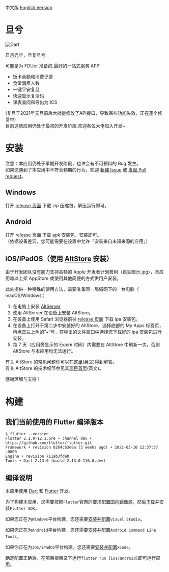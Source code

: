 中文版 [English Version](README_EN.md)
# 旦兮
![Dart](https://github.com/w568w/DanXi/workflows/Dart/badge.svg)  
  
日月光华，旦复旦兮.  
  
可能是为 FDUer 准备的,最好的一站式服务 APP!  

- 饭卡余额和消费记录
- 食堂消费人数
- 一键平安复旦
- 快速显示复活码
- 课表查阅和导出为.ICS
  
(复旦于2021年元旦前后大批量修改了API接口，导致某些功能失效，正在逐个修复中)  
目前这款应用仍处于最初的开发阶段,欢迎各位大佬加入开发~

# 安装
注意：本应用仍处于早期开发阶段，也许会有不可预料的 Bug 发生。  
如果您遇到了本应用中不符合预期的行为，欢迎 [新建 Issue](https://github.com/w568w/DanXi/issues/new/choose) 或 [发起 Pull request](https://github.com/w568w/DanXi/compare)。
## Windows
打开 [release 页面](https://github.com/w568w/DanXi/releases) 下载 zip 压缩包，解压运行即可。  

## Android
打开 [release 页面](https://github.com/w568w/DanXi/releases) 下载 apk 安装包，安装即可。  
（依据设备差异，您可能需要在设置中允许「安装来自未知来源的应用」）

## iOS/iPadOS（使用 [AltStore](https://altstore.io) 安装）
  
由于开发团队没有能力支持高额的 Apple 开发者计划费用（疯狂暗示.jpg），本应用难以上架 AppStore 或使用其他简便的方式供用户安装。
  
此处提供一种特殊的使用方法，需要准备同一局域网下的一台电脑（ macOS/Windows ）
  
1. 在电脑上安装 [AltServer](https://altstore.io)
2. 使用 AltServer 在设备上安装 AltStore。
3. 在设备上使用 Safari 浏览器前往 [release 页面](https://github.com/w568w/DanXi/releases) 下载 ipa 安装包。
4. 在设备上打开于第二步中安装好的 AltStore，选择底部的 My Apps 标签页，再点击左上角的”+“号，在弹出的文件窗口中选择您下载好的 ipa 安装包进行安装。
5. 每 7 天（应用旁显示的 Expire 时间）内需要在 AltStore 中刷新一次，否则 AltStore 与本应用均无法运行。
  
有关 AltStore 的常见问题你可以在[这里](https://altstore.io/faq/)(英文)得到解答。  
有关 AltStore 的技术细节参见其[项目首页](https://github.com/rileytestut/AltStore)(英文)。
  
感谢理解与支持！

# 构建
## 我们当前使用的 Flutter 编译版本
```shell script
$ flutter --version
Flutter 2.1.0-12.1.pre • channel dev • https://github.com/flutter/flutter.git
Framework • revision 8264cb3e8a (3 weeks ago) • 2021-03-10 12:37:57 -0800
Engine • revision 711ab3fda0
Tools • Dart 2.13.0 (build 2.13.0-116.0.dev)
```
## 编译说明
本应用使用 [Dart](https://dart.cn/) 和 [Flutter](https://flutter.cn/) 开发。  
  
为了构建本应用，您需要按照`Flutter`官网的要求[配置国内镜像源](https://flutter.cn/community/china)，然后[下载](https://flutter.cn/docs/get-started/install)并安装`Flutter SDK`。    
  
如果您正在为`Windows`平台构建，您还需要[安装并配置](https://visualstudio.microsoft.com/zh-hans/downloads/)`Visual Studio`。  
  
如果您正在为`Android`平台构建，您还需要[安装并配置](https://developer.android.google.cn/studio)`Android Command Line Tools`。
  
如果你正在为`iOS/iPadOS`平台构建，您还需要[安装并配置](https://apps.apple.com/cn/app/xcode/id497799835)`Xcode`。
  
确定配置正确后，在项目根目录下运行`flutter run [ios/android]`即可运行应用。
